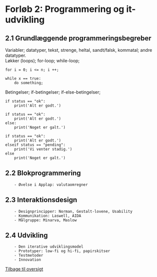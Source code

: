 # Forløb 2: Programmering og it-udvikling
## 2.1 Grundlæggende programmeringsbegreber
Variabler; datatyper, tekst, strenge, heltal, sandt/falsk, kommatal; andre datatyper.  
Løkker (loops); for-loop; while-loop;
```
for i = 0; i <= n; i ++;

while x == true:
    do something;
```
Betingelser; if-betingelser; if-else-betingelser;
```
if status == "ok":
    print('Alt er godt.')

if status == "ok":
    print('Alt er godt.')
else:
    print('Noget er galt.')

if status == "ok":
    print('Alt er godt.')
elseif status == "pending":
    print('Vi venter stadig.')
else 
    print('Noget er galt.')
```


## 2.2 Blokprogrammering
        - Øvelse i Applap: valutaomregner

## 2.3 Interaktionsdesign
        - Designprincipper: Norman, Gestalt-lovene, Usability
        - Kommunikation: Laswell, AIDA
        - Målgruppe: Minarva, Maslow
## 2.4 Udvikling
        - Den iterative udviklingsmodel
        - Prototyper: low-fi og hi-fi, papirskitser
        - Testmetoder
        - Innovation

[Tilbage til oversigt](0-studieplan-hhx.md)